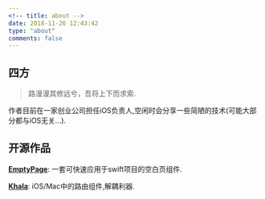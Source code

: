 ```yaml
---
<!-- title: about -->
date: 2018-11-26 12:43:42
type: "about"
comments: false
---
```


## 四方

>  路漫漫其修远兮，吾将上下而求索.

作者目前在一家创业公司担任iOS负责人,空闲时会分享一些简陋的技术(可能大部分都与iOS无关...).

## 开源作品

[**EmptyPage**](https://github.com/linhay/EmptyPage): 一套可快速应用于swift项目的空白页组件.

[**Khala**](https://github.com/linhay/Khala): iOS/Mac中的路由组件,解耦利器.